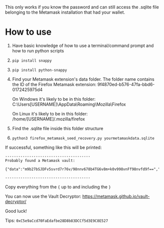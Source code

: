 This only works if you know the password and can still access the .sqlite file belonging to the Metamask installation that had your wallet.

# How to use
1. Have basic knowledge of how to use a terminal/command prompt and how to run python scripts
2. `pip install snappy`
3. `pip install python-snappy`
4. Find your Metamask extension's data folder. The folder name contains the ID of the Firefox Metamask extension: 9f4870ed-b576-47fa-bbd6-0172425975d4

   On Windows it's likely to be in this folder: C:\Users\[USERNAME]\AppData\Roaming\Mozilla\Firefox

   On Linux it's likely to be in this folder: /home/[USERNAME]/.mozilla/firefox
5. Find the .sqlite file inside this folder structure
6. `python3 firefox_metamask_seed_recovery.py yourmetamaskdata.sqlite`

If successful, something like this will be printed:

```
---------------------------------------
Probably found a Metamask vault:

{"data":"m9b27bSJDFv5svrd7r76v/98nnv678b4TG6v8m+k0v998vnFf98nvfd9f==","iv":"8bbsvdG/G453==","salt":"AS6D/faas+8JJSD="}

---------------------------------------
```

Copy everything from the `{` up to and including the `}`

You can now use the Vault Decryptor: https://metamask.github.io/vault-decryptor/

Good luck!

Tips: `0xC5e9aCcd70FaEdafbe28D8b83DCCf5d3E9C8E527`
